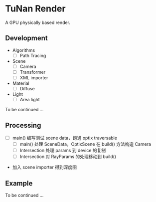 # TuNan Render

A GPU physically based render.

## Development

- Algorithms
    - [ ] Path Tracing
    
- Scene
    - [ ] Camera
    - [ ] Transformer
    - [ ] XML importer
    
- Material
    - [ ] Diffuse
    
- Light
    - [ ] Area light

To be continued ...

## Processing

- [ ] main() 编写测试 scene data，跑通 optix traversable
    - [ ] main() 处理 SceneData，OptixScene 在 build() 方法构造 Camera
    - [ ] Intersection 处理 params 到 device 的复制
    - [ ] Intersection 对 RayParams 的处理移动到 build()
- 加入 scene importer 得到深度图

## Example
To be continued ...